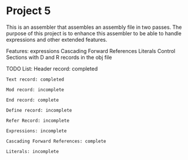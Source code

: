 # Project 5

This is an assembler that assembles an assembly file in two passes. The purpose of this project is to enhance this assembler to be able to handle expressions and other extended features.

Features:
    expressions
    Cascading Forward References
    Literals
    Control Sections with D and R records in the obj file

TODO List:
    Header record: completed

    Text record: completed

    Mod record: incomplete

    End record: complete

    Define record: incomplete

    Refer Record: incomplete

    Expressions: incomplete

    Cascading Forward References: complete

    Literals: incomplete
